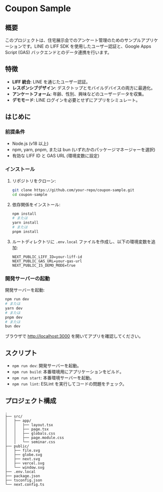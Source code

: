 # Coupon Sample

## 概要

このプロジェクトは、住宅展示会でのアンケート管理のためのサンプルアプリケーションです。LINE の LIFF SDK を使用したユーザー認証と、Google Apps Script (GAS) バックエンドとのデータ連携を行います。

## 特徴

- **LIFF 統合**: LINE を通じたユーザー認証。
- **レスポンシブデザイン**: デスクトップとモバイルデバイスの両方に最適化。
- **アンケートフォーム**: 年齢、性別、興味などのユーザーデータを収集。
- **デモモード**: LINE ログインを必要とせずにアプリをシミュレート。

## はじめに

### 前提条件

- Node.js (v18 以上)
- npm, yarn, pnpm, または bun (いずれかのパッケージマネージャーを選択)
- 有効な LIFF ID と GAS URL (環境変数に設定)

### インストール

1. リポジトリをクローン:

   ```bash
   git clone https://github.com/your-repo/coupon-sample.git
   cd coupon-sample
   ```

2. 依存関係をインストール:

   ```bash
   npm install
   # または
   yarn install
   # または
   pnpm install
   ```

3. ルートディレクトリに `.env.local` ファイルを作成し、以下の環境変数を追加:

   ```env
   NEXT_PUBLIC_LIFF_ID=your-liff-id
   NEXT_PUBLIC_GAS_URL=your-gas-url
   NEXT_PUBLIC_IS_DEMO_MODE=true
   ```

### 開発サーバーの起動

開発サーバーを起動:

```bash
npm run dev
# または
yarn dev
# または
pnpm dev
# または
bun dev
```

ブラウザで [http://localhost:3000](http://localhost:3000) を開いてアプリを確認してください。

## スクリプト

- `npm run dev`: 開発サーバーを起動。
- `npm run build`: 本番環境用にアプリケーションをビルド。
- `npm run start`: 本番環境サーバーを起動。
- `npm run lint`: ESLint を実行してコードの問題をチェック。

## プロジェクト構成

```
.
├── src/
│   ├── app/
│   │   ├── layout.tsx
│   │   ├── page.tsx
│   │   ├── globals.css
│   │   ├── page.module.css
│   │   └── seminar.css
├── public/
│   ├── file.svg
│   ├── globe.svg
│   ├── next.svg
│   ├── vercel.svg
│   └── window.svg
├── .env.local
├── package.json
├── tsconfig.json
└── next.config.ts
```
